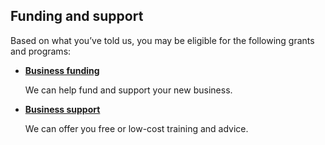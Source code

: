 ## Funding and support

Based on what you’ve told us, you may be eligible for the following grants and programs:

- [**Business funding**](http://www.iba.gov.au/business-ownership/)

  We can help fund and support your new business. 

- [**Business support**](http://www.iba.gov.au/business-ownership/)

  We can offer you free or low-cost training and advice. 
